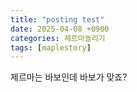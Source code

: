 ```yaml
---
title: "posting test"
date: 2025-04-08 +0900
categories: 제르마놀리기
tags: [maplestory]
---
```


제르마는 바보인데 바보가 맞죠?
